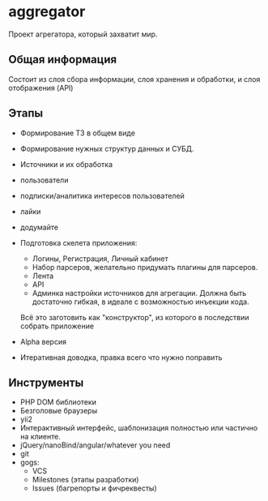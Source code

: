 # aggregator

Проект агрегатора, который захватит мир.

## Общая информация

Состоит из слоя сбора информации, слоя хранения и обработки, и слоя отображения (API)

## Этапы
 
- Формирование ТЗ в общем виде
- Формирование нужных структур данных и СУБД.
- Источники и их обработка
- пользователи
- подписки/аналитика интересов пользователей
- лайки
- додумайте
- Подготовка скелета приложения:
  - Логины, Регистрация, Личный кабинет
  - Набор парсеров, желательно придумать плагины для парсеров.
  - Лента
  - API
  - Админка настройки источников для агрегации. Должна быть достаточно гибкая, в идеале с возможностью инъекции кода.
 
  Всё это заготовить как "конструктор", из которого в последствии собрать приложение

- Alpha версия
- Итеративная доводка, правка всего что нужно поправить
  
## Инструменты
 
- PHP DOM библиотеки
- Безголовые браузеры
- yii2
- Интерактивный интерфейс, шаблонизация полностью или частично на клиенте.
- jQuery/nanoBind/angular/whatever you need
- git
- gogs:
  - VCS
  - Milestones (этапы разработки)
  - Issues (багрепорты и фичреквесты)
